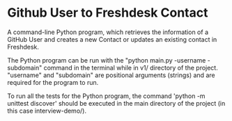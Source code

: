 # Github User to Freshdesk Contact

A command-line Python program, which retrieves the information of a GitHub User and creates a new Contact or updates an existing contact in Freshdesk.

The Python program can be run with the "python main.py -username -subdomain" command in the terminal while in v1/ directory of the project.
"username" and "subdomain" are positional arguments (strings) and are required for the program to run. 

To run all the tests for the Python program, the command 'python -m unittest discover' should be executed in the main directory of the project (in this case interview-demo/).
